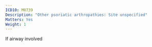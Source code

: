 ```yaml
---
ICD10: M0739
Description: "Other psoriatic arthropathies: Site unspecified"
Matters: Yes
Weight: 1
---
```

If airway involved
